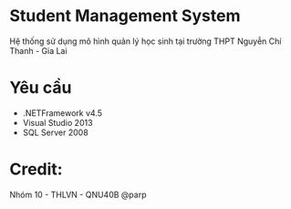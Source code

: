 # Student Management System
Hệ thống sử dụng mô hình quản lý học sinh tại trường THPT Nguyễn Chí Thanh - Gia Lai
# Yêu cầu 
+ .NETFramework v4.5
+ Visual Studio 2013
+ SQL Server 2008
# Credit: 
Nhóm 10 - THLVN - QNU40B
@parp
